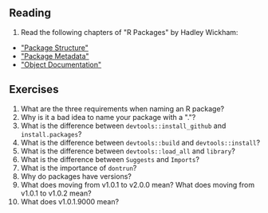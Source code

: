 ## Reading

1) Read the following chapters of "R Packages" by Hadley Wickham:

* ["Package Structure"](http://r-pkgs.had.co.nz/package.html)
* ["Package Metadata"](http://r-pkgs.had.co.nz/description.html)
* ["Object Documentation"](http://r-pkgs.had.co.nz/man.html)

## Exercises

1. What are the three requirements when naming an R package?
2. Why is it a bad idea to name your package with a "."?
3. What is the difference between `devtools::install_github` and `install.packages`?
4. What is the difference between `devtools::build` and `devtools::install`?
5. What is the difference between `devtools::load_all` and `library`?
6. What is the difference between `Suggests` and `Imports`?
7. What is the importance of `dontrun`?
8. Why do packages have versions?
9. What does moving from v1.0.1 to v2.0.0 mean?  What does moving from v1.0.1 to v1.0.2 mean?
10. What does v1.0.1.9000 mean?
